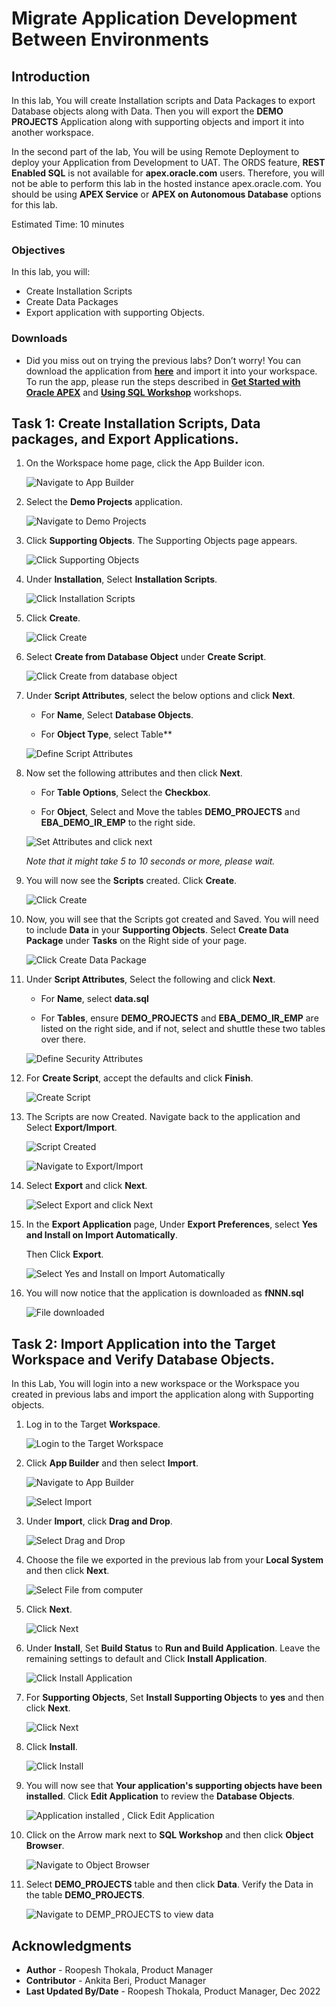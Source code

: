 # Migrate Application Development Between Environments

## Introduction

In this lab, You will create Installation scripts and Data Packages to export Database objects along with Data. Then you will export the **DEMO PROJECTS** Application along with supporting objects and import it into another workspace.

In the second part of the lab, You will be using Remote Deployment to deploy your Application from Development to UAT. The ORDS feature, **REST Enabled SQL** is not available for **apex.oracle.com** users. Therefore, you will not be able to perform this lab in the hosted instance apex.oracle.com. You should be using **APEX Service** or **APEX on Autonomous Database** options for this lab.

Estimated Time: 10 minutes

### Objectives

In this lab, you will:
- Create Installation Scripts
- Create Data Packages
- Export application with supporting Objects.

### Downloads

- Did you miss out on trying the previous labs? Don’t worry! You can download the application from **[here](files/demo-projects5.sql)** and import it into your workspace. To run the app, please run the steps described in **[Get Started with Oracle APEX](https://apexapps.oracle.com/pls/apex/r/dbpm/livelabs/run-workshop?p210_wid=3509)** and **[Using SQL Workshop](https://apexapps.oracle.com/pls/apex/r/dbpm/livelabs/run-workshop?p210_wid=3524)** workshops.

## Task 1: Create Installation Scripts, Data packages, and Export Applications.

1. On the Workspace home page, click the App Builder icon.

    ![Navigate to App Builder](images/click-app-builder.png " ")

2. Select the **Demo Projects** application.

    ![Navigate to Demo Projects](images/select-demo-projects.png " ")

3. Click **Supporting Objects**. The Supporting Objects page appears.

    ![Click Supporting Objects](images/click-supporting-objects.png " ")

4. Under **Installation**, Select **Installation Scripts**.

    ![Click Installation Scripts](images/select-installation-scripts.png " ")

5. Click **Create**.

    ![Click Create](images/click-create.png " ")

6. Select **Create from Database Object** under **Create Script**.

    ![Click Create from database object](images/create-script1.png " ")

7. Under **Script Attributes**, select the below options and click **Next**.

    - For **Name**, Select **Database Objects**.

    - For **Object Type**, select Table**

    ![Define Script Attributes](images/create-script2.png " ")

8. Now set the following attributes and then click **Next**.

    - For **Table Options**, Select the **Checkbox**.

    - For **Object**, Select and Move the tables **DEMO_PROJECTS** and **EBA_DEMO_IR_EMP** to the right side.

    ![Set Attributes and click next](images/create-script3.png " ")

    *Note that it might take 5 to 10 seconds or more, please wait.*

9. You will now see the **Scripts** created. Click **Create**.

    ![Click Create](images/create-script4.png " ")

10. Now, you will see that the Scripts got created and Saved. You will need to include **Data** in your **Supporting Objects**. Select **Create Data Package** under **Tasks** on the Right side of your page.

    ![Click Create Data Package](images/select-data-packages.png " ")

11. Under **Script Attributes**, Select the following and click **Next**.

    - For **Name**, select **data.sql**
    
    - For **Tables**, ensure **DEMO_PROJECTS** and **EBA_DEMO_IR_EMP** are listed on the right side, and if not, select and shuttle these two tables over there.

    ![Define Security Attributes](images/create-data-packages.png " ")

12. For **Create Script**, accept the defaults and click **Finish**.

    ![Create Script](images/create-data-packages1.png " ")

13. The Scripts are now Created. Navigate back to the application and Select **Export/Import**.

    ![Script Created](images/navigate-to-app1.png " ")

    ![Navigate to Export/Import](images/navigate-to-export.png " ")

14. Select **Export** and click **Next**.

    ![Select Export and click Next](images/export-app1.png " ")

15. In the **Export Application** page, Under **Export Preferences**, select **Yes and Install on Import Automatically**.  

    Then Click **Export**.

    ![Select Yes and Install on Import Automatically](images/export-app2.png " ")

16. You will now notice that the application is downloaded as **fNNN.sql**

    ![File downloaded](images/exported-app.png " ")


## Task 2: Import Application into the Target Workspace and Verify Database Objects.

In this Lab, You will login into a new workspace or the Workspace you created in previous labs and import the application along with Supporting objects.

1. Log in to the Target **Workspace**.

    ![Login to the Target Workspace](images/login-towksp1.png " ")

2. Click **App Builder** and then select **Import**.

    ![Navigate to App Builder](images/select-app-builder.png " ")

    ![Select Import](images/Select-Import.png " ")

3. Under **Import**, click **Drag and Drop**.

    ![Select Drag and Drop](images/select-drag-and-drop.png " ")

4. Choose the file we exported in the previous lab from your **Local System** and then click **Next**.

    ![Select File from computer](images/select-file.png " ")

5. Click **Next**.

    ![Click Next](images/click-next.png " ")

6. Under **Install**, Set **Build Status** to **Run and Build Application**. Leave the remaining settings to default and Click **Install Application**.

    ![Click Install Application](images/install-app1.png " ")

7. For **Supporting Objects**, Set **Install Supporting Objects** to **yes** and then click **Next**.

    ![Click Next](images/install-so1.png " ")

8. Click **Install**.

    ![Click Install](images/install-app2.png " ")

9. You will now see that **Your application's supporting objects have been installed**. Click **Edit Application** to review the **Database Objects**.

    ![Application installed , Click Edit Application](images/install-app3.png " ")

10. Click on the Arrow mark next to **SQL Workshop** and then click **Object Browser**.

    ![Navigate to Object Browser](images/object-browser1.png " ")

11. Select **DEMO_PROJECTS** table and then click **Data**. Verify the Data in the table **DEMO_PROJECTS**.

    ![Navigate to DEMP_PROJECTS to view data](images/object-browser2.png " ")


## Acknowledgments

- **Author** - Roopesh Thokala, Product Manager
- **Contributor** - Ankita Beri, Product Manager
- **Last Updated By/Date** - Roopesh Thokala, Product Manager, Dec 2022
